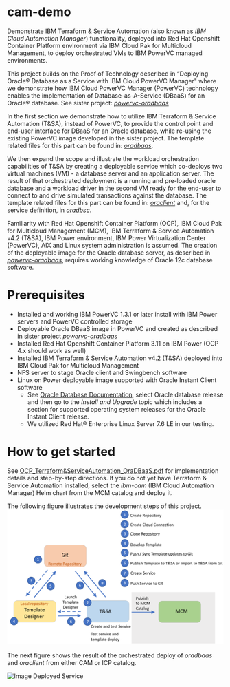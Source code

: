 # cam-demo
Demonstrate IBM Terraform & Service Automation (also known as _IBM Cloud Automation Manager_) functionality, deployed into Red Hat Openshift Container Platform environment via IBM Cloud Pak for Multicloud Management, to deploy orchestrated VMs to IBM PowerVC managed environments.

This project builds on the Proof of Technology described in “Deploying Oracle® Database as a Service with IBM Cloud PowerVC Manager" where we demonstrate how IBM Cloud PowerVC Manager (PowerVC) technology enables the implementation of Database-as-A-Service (DBaaS) for an Oracle® database. See sister project: [*powervc-oradbaas*](https://github.com/ppc64le/devops-automation/oracle/powervc-oradbaas)

In the first section we demonstrate how to utilize IBM Terraform & Service Automation (T&SA), instead of PowerVC, to provide the control point and end-user interface for DBaaS for an Oracle database, while re-using the existing PowerVC image developed in the sister project. The template related files for this part can be found in: [*oradbaas*](https://github.com/ppc64le/devops-automation/oracle/cam-ora/oradbaas).

We then expand the scope and illustrate the workload orchestration capabilities of T&SA by creating a deployable service which co-deploys two virtual machines (VM) - a database server and an application server. The result of that orchestrated deployment is a running and pre-loaded oracle database and a workload driver in the second VM ready for the end-user to connect to and drive simulated transactions against the database. The template related files for this part can be found in: [*oraclient*](https://github.com/ppc64le/devops-automation/oracle/cam-ora/oradbaas) and, for the service definition, in [*oradbsc*](https://github.com/ppc64le/devops-automation/oracle/cam-ora/oradbaas).

Familiarity with Red Hat Openshift Container Platform (OCP), IBM Cloud Pak for Multicloud Management (MCM), IBM Terraform & Service Automation v4.2 (T&SA), IBM Power environment, IBM Power Virtualization Center (PowerVC), AIX and Linux system administration is assumed. The creation of the deployable image for the Oracle database server, as described in [*powervc-oradbaas*](https://github.com/ppc64le/devops-automation/oracle/powervc-oradbaas), requires working knowledge of Oracle 12c database software.

# Prerequisites
* Installed and working IBM PowerVC 1.3.1 or later install with IBM Power servers and PowerVC controlled storage
* Deployable Oracle DBaaS image in PowerVC and created as described in sister project [*powervc-oradbaas*](https://github.com/ppc64le/devops-automation/oracle/powervc-oradbaas)
* Installed Red Hat Openshift Container Platform 3.11 on IBM Power (OCP 4.x should work as well)
* Installed IBM Terraform & Service Automation v4.2 (T&SA) deployed into IBM Cloud Pak for Multicloud Management 
* NFS server to stage Oracle client and Swingbench software
* Linux on Power deployable image supported with Oracle Instant Client software
    * See [Oracle Database Documentation](https://docs.oracle.com/en/database/oracle/oracle-database/index.html), select Oracle database release and then go to the _Install and Upgrade_ topic which includes a section for supported operating system releases for the Oracle Instant Client release.
    * We utilized Red Hat® Enterprise Linux Server 7.6 LE in our testing.

# How to get started
See [OCP_Terraform&ServiceAutomation_OraDBaaS.pdf](./OCP_Terraform&ServiceAutomation_OraDBaaS.pdf) for implementation details and step-by-step directions. If you do not yet have Terraform & Service Automation installed, select the _ibm-cam_ (IBM Cloud Automation Manager) Helm chart from the MCM catalog and deploy it.

The following figure illustrates the development steps of this project.
![Development Steps](./development-steps.png)

The next figure shows the result of the orchestrated deploy of *oradbaas* and *oraclient* from either CAM or ICP catalog.

![Image Deployed Service](./service-deployed.png)
